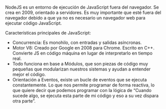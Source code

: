 NodeJS es un entorno de ejecución de JavaScript fuera del navegador. Se crea en 2009, orientado a servidores. Es muy importante que esté fuera del navegador debido a que ya no es necesario un navegador web para ejecutar código JavaScript.

Características principales de JavaScript:

* Concurrencia: Es monohilo, con entradas y salidas asíncronas.
* Motor V8: Creado por Google en 2008 para Chrome. Escrito en C++. Convierte JS en código máquina en lugar de interpretarlo en tiempo real.
* Todo funciona en base a Módulos, que son piezas de código muy pequeñas que modularizan nuestros sistemas y ayudan a entender mejor el código.
* Orientación a Eventos, existe un bucle de eventos que se ejecuta constantemente. Lo que nos permite programar de forma reactiva, lo que quiere decir que podemos programar con la lógica de “Cuando sucede algo, se ejecuta esta parte de mi código y eso a su vez dispara otra parte”.